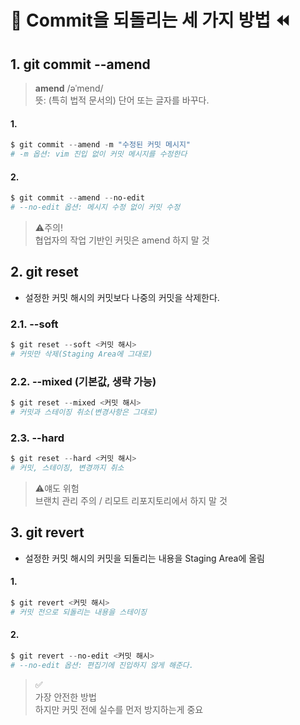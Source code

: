 # 💫 Commit을 되돌리는 세 가지 방법 ⏪

## 1. git commit --amend

> **amend** /əˈmend/   
> 뜻: (특히 법적 문서의) 단어 또는 글자를 바꾸다.

#### 1. 
```powershell
$ git commit --amend -m "수정된 커밋 메시지"
# -m 옵션: vim 진입 없이 커밋 메시지를 수정한다
```
#### 2. 
```powershell
$ git commit --amend --no-edit
# --no-edit 옵션: 메시지 수정 없이 커밋 수정
```
> ⚠️주의!   
> 협업자의 작업 기반인 커밋은 amend 하지 말 것

## 2. git reset

- 설정한 커밋 해시의 커밋보다 나중의 커밋을 삭제한다.

### 2.1. --soft
```powershell
$ git reset --soft <커밋 해시>
# 커밋만 삭제(Staging Area에 그대로)
```

### 2.2. --mixed (기본값, 생략 가능)
```powershell
$ git reset --mixed <커밋 해시>
# 커밋과 스테이징 취소(변경사항은 그대로)
```

### 2.3. --hard
```powershell
$ git reset --hard <커밋 해시>
# 커밋, 스테이징, 변경까지 취소
```

> ⚠️얘도 위험   
> 브랜치 관리 주의 / 리모트 리포지토리에서 하지 말 것

## 3. git revert
- 설정한 커밋 해시의 커밋을 되돌리는 내용을 Staging Area에 올림

#### 1.
```powershell
$ git revert <커밋 해시>
# 커밋 전으로 되돌리는 내용을 스테이징
```
#### 2.
```powershell
$ git revert --no-edit <커밋 해시>
# --no-edit 옵션: 편집기에 진입하지 않게 해준다.
```
> ✅   
> 가장 안전한 방법   
> 하지만 커밋 전에 실수를 먼저 방지하는게 중요